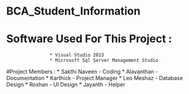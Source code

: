 # BCA_Student_Information


# Software Used For This Project :
                    * Visual Studio 2013
                    * Microsoft Sql Server Management Studio
                    
                    
#Project Members :
                * Sakthi Naveen - Coding
                * Alavanthan    - Documentation
                * Karthick      - Project Manager
                * Leo Meshaz    - Database Design
                * Roshan        - UI Design
                * Jayanth       - Helper
                
